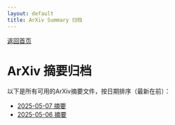 ```yaml
---
layout: default
title: ArXiv Summary 归档
---
```


[返回首页](index.md)

# ArXiv 摘要归档

以下是所有可用的ArXiv摘要文件，按日期排序（最新在前）：

- [2025-05-07 摘要](summary_20250507_042621.md)
- [2025-05-06 摘要](summary_20250506_042619.md)
